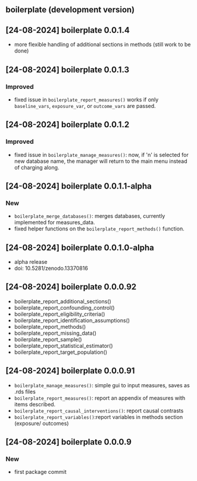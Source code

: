 ## boilerplate (development version)


## [24-08-2024] boilerplate 0.0.1.4

- more flexible handling of additional sections in methods (still work to be done)

## [24-08-2024] boilerplate 0.0.1.3

### Improved

* fixed issue in `boilerplate_report_measures()` works if only `baseline_vars`, `exposure_var`, or `outcome_vars` are passed. 



## [24-08-2024] boilerplate 0.0.1.2

### Improved

* fixed issue in `boilerplate_manage_measures()`: now, if 'n' is selected for new database name, the manager will return to the main menu instead of charging along. 

## [24-08-2024] boilerplate 0.0.1.1-alpha

### New

* `boilerplate_merge_databases()`: merges databases, currently implemented for measures_data.
* fixed helper functions on the `boilerplate_report_methods()` function.

## [24-08-2024] boilerplate 0.0.1.0-alpha

* alpha release
* doi: 10.5281/zenodo.13370816


## [24-08-2024] boilerplate 0.0.0.92

*  boilerplate_report_additional_sections()
*  boilerplate_report_confounding_control()
*  boilerplate_report_eligibility_criteria()
*  boilerplate_report_identification_assumptions()
*  boilerplate_report_methods()
*  boilerplate_report_missing_data()
*  boilerplate_report_sample()
*  boilerplate_report_statistical_estimator()
*  boilerplate_report_target_population()

## [24-08-2024] boilerplate 0.0.0.91

* `boilerplate_manage_measures()`: simple gui to input measures, saves as .rds files 
* `boilerplate_report_measures()`:  report an appendix of measures with items described.
* `boilerplate_report_causal_interventions()`: report causal contrasts
* `boilerplate_report_variables()`:report variables in methods section (exposure/ outcomes)

## [24-08-2024] boilerplate 0.0.0.9

### New

* first package commit 
